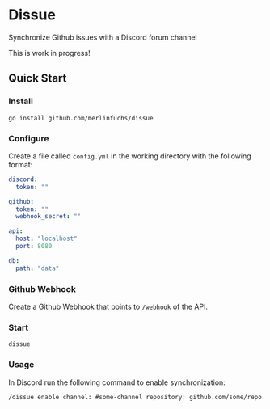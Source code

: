 # Dissue

Synchronize Github issues with a Discord forum channel

This is work in progress!

## Quick Start

### Install

```shell
go install github.com/merlinfuchs/dissue
```

### Configure

Create a file called `config.yml` in the working directory with the following format:

```yml
discord:
  token: ""

github:
  token: ""
  webhook_secret: ""

api:
  host: "localhost"
  port: 8080

db:
  path: "data"
```

### Github Webhook

Create a Github Webhook that points to `/webhook` of the API.

### Start

```shell
dissue
```

### Usage

In Discord run the following command to enable synchronization:

```
/dissue enable channel: #some-channel repository: github.com/some/repo
```
